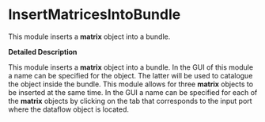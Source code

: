 # InsertMatricesIntoBundle

This module inserts a **matrix** object into a bundle.

**Detailed Description**

This module inserts a **matrix** object into a bundle. In the GUI of this module a name can be specified for the object. The latter will be used to catalogue the object inside the bundle. This module allows for three **matrix** objects to be inserted at the same time. In the GUI a name can be specified for each of the **matrix** objects by clicking on the tab that corresponds to the input port where the dataflow object is located.

